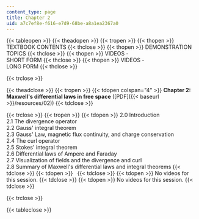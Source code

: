 ```yaml
---
content_type: page
title: Chapter 2
uid: a7c7ef8e-f616-e7d9-68be-a8a1ea2367a0
---
```


{{< tableopen >}}
{{< theadopen >}}
{{< tropen >}}
{{< thopen >}}
TEXTBOOK CONTENTS
{{< thclose >}}
{{< thopen >}}
DEMONSTRATION TOPICS
{{< thclose >}}
{{< thopen >}}
VIDEOS -  
SHORT FORM
{{< thclose >}}
{{< thopen >}}
VIDEOS -  
LONG FORM
{{< thclose >}}

{{< trclose >}}

{{< theadclose >}}
{{< tropen >}}
{{< tdopen colspan="4" >}}
**Chapter 2: Maxwell's differential laws in free space** ([PDF]({{< baseurl >}}/resources/02))
{{< tdclose >}}

{{< trclose >}}
{{< tropen >}}
{{< tdopen >}}
2.0 Introduction  
2.1 The divergence operator  
2.2 Gauss' integral theorem  
2.3 Gauss' Law, magnetic flux continuity, and charge conservation  
2.4 The curl operator  
2.5 Stokes' integral theorem  
2.6 Differential laws of Ampere and Faraday  
2.7 Visualization of fields and the divergence and curl  
2.8 Summary of Maxwell's differential laws and integral theorems
{{< tdclose >}}
{{< tdopen >}}
 
{{< tdclose >}}
{{< tdopen >}}
No videos for this session.
{{< tdclose >}}
{{< tdopen >}}
No videos for this session.
{{< tdclose >}}

{{< trclose >}}

{{< tableclose >}}